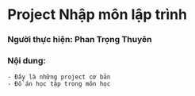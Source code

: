 # Project Nhập môn lập trình

### Người thực hiện: Phan Trọng Thuyên
### Nội dung:

	- Đây là những project cơ bản
	- Đồ án học tập trong môn học
